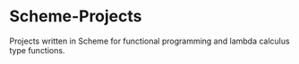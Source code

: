 # Scheme-Projects
Projects written in Scheme for functional programming and lambda calculus type functions.
